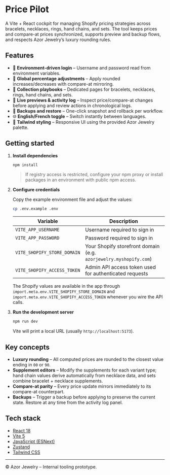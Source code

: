 # Price Pilot

A Vite + React cockpit for managing Shopify pricing strategies across bracelets, necklaces, rings, hand chains, and sets. The tool keeps prices and compare-at prices synchronized, supports preview and backup flows, and respects Azor Jewelry’s luxury rounding rules.

## Features

- 🔐 **Environment-driven login** – Username and password read from environment variables.
- 🧮 **Global percentage adjustments** – Apply rounded increases/decreases with compare-at mirroring.
- 💎 **Collection playbooks** – Dedicated pages for bracelets, necklaces, rings, hand chains, and sets.
- 🧾 **Live previews & activity log** – Inspect price/compare-at changes before applying and review actions in chronological logs.
- 💾 **Backups and restore** – One-click snapshot and rollback per workflow.
- 🌐 **English/French toggle** – Switch instantly between languages.
- 🎨 **Tailwind styling** – Responsive UI using the provided Azor Jewelry palette.

## Getting started

1. **Install dependencies**

   ```bash
   npm install
   ```

   > If registry access is restricted, configure your npm proxy or install packages in an environment with public npm access.

2. **Configure credentials**

   Copy the example environment file and adjust the values:

   ```bash
   cp .env.example .env
   ```

   | Variable | Description |
   | --- | --- |
   | `VITE_APP_USERNAME` | Username required to sign in |
   | `VITE_APP_PASSWORD` | Password required to sign in |
   | `VITE_SHOPIFY_STORE_DOMAIN` | Your Shopify storefront domain (e.g. `azorjewelry.myshopify.com`) |
   | `VITE_SHOPIFY_ACCESS_TOKEN` | Admin API access token used for authenticated requests |

   The Shopify values are available in the app through `import.meta.env.VITE_SHOPIFY_STORE_DOMAIN` and `import.meta.env.VITE_SHOPIFY_ACCESS_TOKEN` whenever you wire the API calls.


3. **Run the development server**

   ```bash
   npm run dev
   ```

   Vite will print a local URL (usually `http://localhost:5173`).

## Key concepts

- **Luxury rounding** – All computed prices are rounded to the closest value ending in `00` or `90`.
- **Supplement editors** – Modify the supplements for each variant type; hand chain values derive automatically from necklace data, and sets combine bracelet + necklace supplements.
- **Compare-at parity** – Every price update mirrors immediately to its compare-at counterpart.
- **Backups** – Trigger a backup before applying to preserve the current state. Restore at any time from the activity log panel.

## Tech stack

- [React 18](https://react.dev/)
- [Vite 5](https://vitejs.dev/)
- [JavaScript (ESNext)](https://developer.mozilla.org/docs/Web/JavaScript)
- [Zustand](https://github.com/pmndrs/zustand)
- [Tailwind CSS](https://tailwindcss.com/)

---

© Azor Jewelry – Internal tooling prototype.
